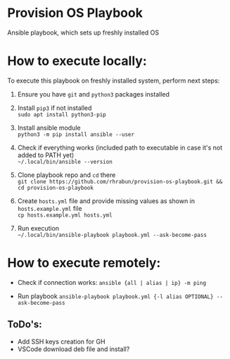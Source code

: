 # Provision OS Playbook

Ansible playbook, which sets up freshly installed OS


# How to execute locally:
To execute this playbook on freshly installed system, perform next steps:
1. Ensure you have `git` and `python3` packages installed
2. Install `pip3` if not installed<br/>
`sudo apt install python3-pip`

3. Install ansible module <br/>
`python3 -m pip install ansible --user`

4. Check if everything works (included path to executable in case it's not added to PATH yet) <br/>
`~/.local/bin/ansible --version` 

5. Clone playbook repo and `cd` there <br/>
`git clone https://github.com/rhrabun/provision-os-playbook.git && cd provision-os-playbook`

6. Create `hosts.yml` file and provide missing values as shown in `hosts.example.yml` file <br/>
`cp hosts.example.yml hosts.yml`

7. Run execution <br/>
`~/.local/bin/ansible-playbook playbook.yml --ask-become-pass`


# How to execute remotely:
* Check if connection works:
`ansible {all | alias | ip} -m ping`

* Run playbook
`ansible-playbook playbook.yml {-l alias OPTIONAL} --ask-become-pass`


## ToDo's:
* Add SSH keys creation for GH
* VSCode download deb file and install?
